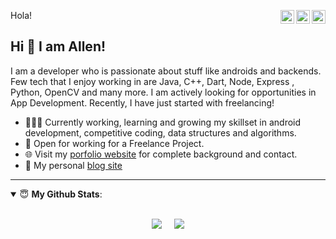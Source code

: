 <a href="https://twitter.com/itsmeallenbenny" target="_blank" rel="nofollow"><img align="right" alt="Allen's Twitter" width="22px" src="https://cdn.jsdelivr.net/npm/simple-icons@v3/icons/twitter.svg" /></a><a href="https://www.linkedin.com/in/allen-benny" target="_blank" rel="nofollow"><img align="right" alt="Allen's Linkdein" width="22px" src="https://cdn.jsdelivr.net/npm/simple-icons@v3/icons/linkedin.svg" /></a><a href="https://www.hackerrank.com/allen_officially" target="_blank" rel="nofollow"><img align="right" alt="Allen's HackerRank" width="22px" src="https://cdn.jsdelivr.net/npm/simple-icons@v3/icons/hackerrank.svg"/></a>Hola!

## Hi 👋 I am Allen! 
I am a developer who is passionate about stuff like androids and backends. Few tech that I enjoy working in are Java, C++, Dart, Node, Express , Python, OpenCV and many more. I am actively looking for opportunities in App Development. Recently, I have just started with freelancing!
- 👨🏽‍💻 Currently working, learning and growing my skillset in android development, competitive coding, data structures and algorithms.
- 🤝 Open for working for a Freelance Project.
- 🌐 Visit my [porfolio website](https://materilio-allen.firebaseapp.com) for complete background and contact.
- 👋 My personal [blog site](https://iamallenbenny.blogspot.com/)

---
<details open>
 <summary> 😇 <b>My Github Stats</b>: </summary>
<br>
 <p align = "center">
  <img src = "https://github-readme-stats.vercel.app/api/top-langs/?username=officiallygod&hide=css,java,html&theme=radical">
  &nbsp;&nbsp;&nbsp;
  <img src = "https://github-readme-stats.vercel.app/api?username=officiallygod&show_icons=true&theme=radical&line_height=27">
</p>
</details>

